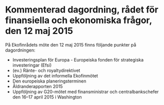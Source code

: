 # Kommenterad dagordning, rådet för finansiella och ekonomiska frågor, den 12 maj 2015

På Ekofinrådets möte den 12 maj 2015 finns följande punkter på dagordningen:

* Investeringsplan för Europa - Europeiska fonden för strategiska investeringar (Efsi)
* (ev.) Ränte- och royaltydirektivet
* Uppföljning av det informella Ekofinmötet
* Den europeiska planeringsterminen
* Åldranderapporten 2015
* Uppföljning av G20-mötet med finansministrar och centralbankschefer den 16–17 april 2015 i Washington
